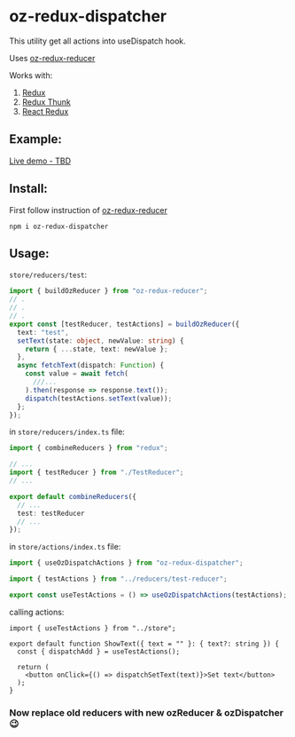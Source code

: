 # oz-redux-dispatcher

This utility get all actions into useDispatch hook.

Uses [oz-redux-reducer](https://github.com/ofir-zeitoun/oz-redux-reducer)

Works with:

1. [Redux](https://redux.js.org/ "Official site")
1. [Redux Thunk](https://www.npmjs.com/package/redux-thunk "npm")
1. [React Redux](https://www.npmjs.com/package/react-redux "npm")

## Example:

[Live demo - TBD](https://ofir-zeitoun.github.io/oz-redux-dispatcher/)

## Install:

First follow instruction of [oz-redux-reducer](https://www.npmjs.com/package/oz-redux-reducer)

```
npm i oz-redux-dispatcher
```

## Usage:

`store/reducers/test`: 
```ts
import { buildOzReducer } from "oz-redux-reducer";
// .
// .
// .
export const [testReducer, testActions] = buildOzReducer({
  text: "test",
  setText(state: object, newValue: string) {
    return { ...state, text: newValue };
  },
  async fetchText(dispatch: Function) {
    const value = await fetch(
      ///...
    ).then(response => response.text());
    dispatch(testActions.setText(value));
  };
});
```

in `store/reducers/index.ts` file:

```ts
import { combineReducers } from "redux";

// ...
import { testReducer } from "./TestReducer";
// ...

export default combineReducers({
  // ...
  test: testReducer
  // ...
});
```

in `store/actions/index.ts` file:
```ts
import { useOzDispatchActions } from "oz-redux-dispatcher";

import { testActions } from "../reducers/test-reducer";

export const useTestActions = () => useOzDispatchActions(testActions);

```

calling actions:

```tsx
import { useTestActions } from "../store";

export default function ShowText({ text = "" }: { text?: string }) {
  const { dispatchAdd } = useTestActions();

  return (
    <button onClick={() => dispatchSetText(text)}>Set text</button>
  );
}
```

### Now replace old reducers with new ozReducer & ozDispatcher 😉
